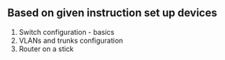 ## Based on given instruction set up devices

1. Switch configuration - basics
2. VLANs and trunks configuration
3. Router on a stick